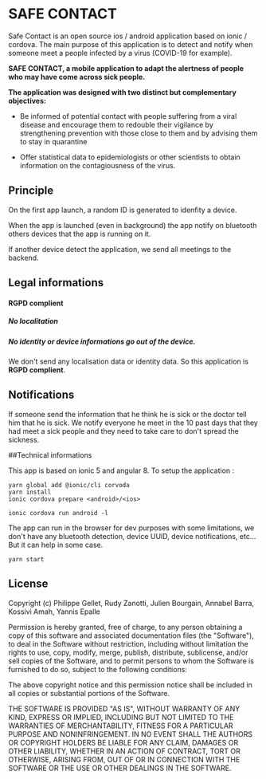 # SAFE CONTACT
Safe Contact is an open source ios / android application based on ionic / cordova.
The main purpose of this application is to detect and notify when someone meet a people infected by a virus (COVID-19 for example).


<b> SAFE CONTACT, a mobile application to adapt the alertness of people who may have come across sick people. </b>

<b> The application was designed with two distinct but complementary objectives: </b>

- Be informed of potential contact with people suffering from a viral disease and encourage them to redouble their vigilance by strengthening prevention with those close to them and by advising them to stay in quarantine

- Offer statistical data to epidemiologists or other scientists to obtain information on the contagiousness of the virus.



## Principle
On the first app launch, a random ID is generated to idenfity a device.

When the app is launched (even in background) the app notify on bluetooth others devices that the app is running on it.

If another device detect the application, we send all meetings to the backend. 

## Legal informations
#### RGPD complient
##### No localitation
##### No identity or device informations go out of the device.

We don't send any localisation data or identity data. So this application is **RGPD complient**. 

## Notifications

If someone send the information that he think he is sick or the doctor tell him that he is sick. We notify everyone he meet in the 10 past days
that they had meet a sick people and they need to take care to don't spread the sickness.

##Technical informations

This app is based on ionic 5 and angular 8.
To setup the application : 

```
yarn global add @ionic/cli corvoda
yarn install
ionic cordova prepare <android>/<ios>

ionic cordova run android -l
```

The app can run in the browser for dev purposes with some limitations, we don't have any bluetooth detection, device UUID, device notifications, etc... 
But it can help in some case.
```
yarn start
```

## License
Copyright (c) Philippe Gellet, Rudy Zanotti, Julien Bourgain, Annabel Barra, Kossivi Amah, Yannis Epalle

Permission is hereby granted, free of charge, to any person obtaining a copy of this software and associated documentation files (the "Software"), to deal in the Software without restriction, including without limitation the rights to use, copy, modify, merge, publish, distribute, sublicense, and/or sell copies of the Software, and to permit persons to whom the Software is furnished to do so, subject to the following conditions:

The above copyright notice and this permission notice shall be included in all copies or substantial portions of the Software.

THE SOFTWARE IS PROVIDED "AS IS", WITHOUT WARRANTY OF ANY KIND, EXPRESS OR IMPLIED, INCLUDING BUT NOT LIMITED TO THE WARRANTIES OF MERCHANTABILITY, FITNESS FOR A PARTICULAR PURPOSE AND NONINFRINGEMENT. IN NO EVENT SHALL THE AUTHORS OR COPYRIGHT HOLDERS BE LIABLE FOR ANY CLAIM, DAMAGES OR OTHER LIABILITY, WHETHER IN AN ACTION OF CONTRACT, TORT OR OTHERWISE, ARISING FROM, OUT OF OR IN CONNECTION WITH THE SOFTWARE OR THE USE OR OTHER DEALINGS IN THE SOFTWARE.
